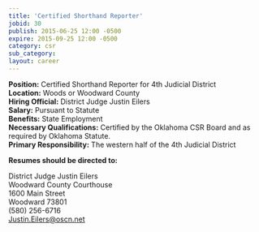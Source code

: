 ```yaml
---
title: 'Certified Shorthand Reporter'
jobid: 30
publish: 2015-06-25 12:00 -0500
expire: 2015-09-25 12:00 -0500
category: csr
sub_category: 
layout: career
---
```

<p><strong>Position:</strong> Certified Shorthand Reporter for 4th Judicial District<br>
<strong>Location:</strong> Woods or Woodward County<br>
<strong>Hiring Official:</strong> District Judge Justin Eilers<br>
<strong>Salary:</strong> Pursuant to Statute<br>
<strong>Benefits:</strong> State Employment<br>
<strong>Necessary Qualifications:</strong> Certified by the Oklahoma CSR Board and as required by Oklahoma Statute.<br>
<strong>Primary Responsibility:</strong> The western half of the 4th Judicial District </p>
<p><strong>Resumes should be directed to:</strong></p>
<p>District Judge Justin Eilers<br>
Woodward County Courthouse<br>
1600 Main Street<br>
Woodward 73801<br>
(580) 256-6716<br>
<a href="mailto:justin.eilers@oscn.net" target="_blank">Justin.Eilers@oscn.net</a></p>